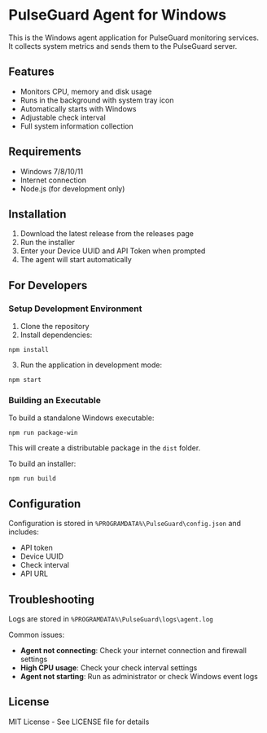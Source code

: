 # PulseGuard Agent for Windows

This is the Windows agent application for PulseGuard monitoring services. It collects system metrics and sends them to the PulseGuard server.

## Features

- Monitors CPU, memory and disk usage
- Runs in the background with system tray icon
- Automatically starts with Windows
- Adjustable check interval
- Full system information collection

## Requirements

- Windows 7/8/10/11
- Internet connection
- Node.js (for development only)

## Installation

1. Download the latest release from the releases page
2. Run the installer
3. Enter your Device UUID and API Token when prompted
4. The agent will start automatically

## For Developers

### Setup Development Environment

1. Clone the repository
2. Install dependencies:
```
npm install
```

3. Run the application in development mode:
```
npm start
```

### Building an Executable

To build a standalone Windows executable:

```
npm run package-win
```

This will create a distributable package in the `dist` folder.

To build an installer:

```
npm run build
```

## Configuration

Configuration is stored in `%PROGRAMDATA%\PulseGuard\config.json` and includes:

- API token
- Device UUID
- Check interval
- API URL

## Troubleshooting

Logs are stored in `%PROGRAMDATA%\PulseGuard\logs\agent.log`

Common issues:
- **Agent not connecting**: Check your internet connection and firewall settings
- **High CPU usage**: Check your check interval settings
- **Agent not starting**: Run as administrator or check Windows event logs

## License

MIT License - See LICENSE file for details 
